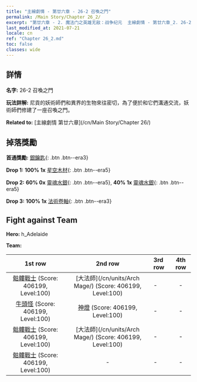 ```yaml
---
title: "主線劇情 - 第廿六章 - 26-2 召喚之門"
permalink: /Main Story/Chapter 26_2/
excerpt: "第廿六章 - 2. 魔法门之英雄无敌：战争纪元  主線劇情 - 第廿六章_2. 26-2 召喚之門"
last_modified_at: 2021-07-21
locale: cn
ref: "Chapter 26_2.md"
toc: false
classes: wide
---
```


## 詳情

 **名字:** 26-2 召喚之門

 **玩法詳解:** 尼貢的妖術師們和異界的生物來往密切，為了便於和它們溝通交流，妖術師們修建了一座召喚之門。

 **Related to:** [主線劇情 第廿六章](/cn/Main Story/Chapter 26/)

## 掉落獎勵

 **首通獎勵:** [銀鑰匙](/cn/Items/con_693/){: .btn .btn--era3}

 **Drop 1:** **100% 1x** [星空木材](/cn/Items/mat_90/){: .btn .btn--era5}

 **Drop 2:** **60% 0x** [靈魂水銀](/cn/Items/mat_84/){: .btn .btn--era5}, **40% 1x** [靈魂水銀](/cn/Items/mat_84/){: .btn .btn--era5}

 **Drop 3:** **100% 1x** [法術卷軸](/cn/Items/con_694/){: .btn .btn--era3}


## Fight against Team
 **Hero:** h_Adelaide

 **Team:**


  | 1st row | 2nd row | 3rd row | 4th row |
  |:----:|:----:|:----|:----:|
  | [骷髏戰士](/cn/units/Skeleton/) (Score: 406199, Level:100)  | [大法師](/cn/units/Arch Mage/) (Score: 406199, Level:100)  | - | - |
  | [牛頭怪](/cn/units/Minotaur/) (Score: 406199, Level:100)  | [神燈](/cn/units/Genie/) (Score: 406199, Level:100)  | - | - |
  | [骷髏戰士](/cn/units/Skeleton/) (Score: 406199, Level:100)  | [大法師](/cn/units/Arch Mage/) (Score: 406199, Level:100)  | - | - |
  | [骷髏戰士](/cn/units/Skeleton/) (Score: 406199, Level:100)  | - | - | - |


